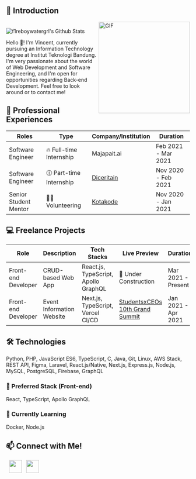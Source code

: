 ## 💬 Introduction

<img align="right" alt="GIF" src="https://64.media.tumblr.com/cd7f79c1cb33871b973be39230faf6e6/tumblr_p510txFA4i1shdhdjo2_540.gif" width="250"/>

<br>

<img align="center" src="https://github-readme-stats.vercel.app/api?username=f1reboywatergrl&count_private=true&show_icons=true&theme=tokyonight&border_radius=15" alt="f1reboywatergrl's Github Stats"/> 

<br/>

Hello :wave:! I'm Vincent, currently pursuing an Information Technology degree at Institut Teknologi Bandung. I'm very passionate about the world of Web Development and Software Engineering, and I'm open for opportunities regarding Back-end Development. Feel free to look around or to contact me!

## 💼 Professional Experiences
| Roles | Type | Company/Institution | Duration |
| --- | --- | --- | --- |
| Software Engineer | :fire: Full-time Internship | Majapait.ai | Feb 2021 - Mar 2021 |
| Software Engineer | :clock1230: Part-time Internship | [Diceritain](https://diceritain.com/) | Nov 2020 - Feb 2021 |
| Senior Student Mentor | 🤝🏻 Volunteering | [Kotakode](https://kotakode.com/) | Nov 2020 - Jan 2021 |

## :computer: Freelance Projects
| Role | Description | Tech Stacks | Live Preview | Duration | 
| --- | --- | --- | --- | --- |
| Front-end Developer | CRUD-based Web App | React.js, TypeScript, Apollo GraphQL | :construction: Under Construction | Mar 2021 - Present |
| Front-end Developer | Event Information Website | Next.js, TypeScript, Vercel CI/CD | [StudentsxCEOs 10th Grand Summit](https://sxcgrandsummit.com/) | Jan 2021 - Apr 2021 |

## 🛠 Technologies

Python, PHP, JavaScript ES6, TypeScript, C, Java, Git, Linux, AWS Stack, REST API, Figma, Laravel, React.js/Native, Next.js, Express.js, Node.js, MySQL, PostgreSQL, Firebase, GraphQL

### :star2: Preferred Stack (Front-end)

React, TypeScript, Apollo GraphQL

### 🌱 Currently Learning

Docker, Node.js

## 📫 Connect with Me!
<p>
<!-- &nbsp; <a href="https://dionisiusdarryl.live" target="_blank" rel="noopener noreferrer"><img src="https://img.icons8.com/plasticine/100/000000/geography.png" width="50" /></a>  -->
&nbsp; <a href="https://www.linkedin.com/in/vincentius-samuel/" target="_blank" rel="noopener noreferrer"><img src="https://image.flaticon.com/icons/png/128/61/61109.png" width="35" /></a>
&nbsp; <a href="mailto:vincentius.samuelgk2@gmail.com" target="_blank" rel="noopener noreferrer"><img src="https://icons-for-free.com/iconfiles/png/512/envelope+inbox+mail+icon-1320086062654659973.png"  width="35" /></a>

<!--
**f1reboywatergrl/f1reboywatergrl** is a ✨ _special_ ✨ repository because its `README.md` (this file) appears on your GitHub profile.

https://www.webfx.com/tools/emoji-cheat-sheet/
https://github.com/anuraghazra/github-readme-stats
-->
